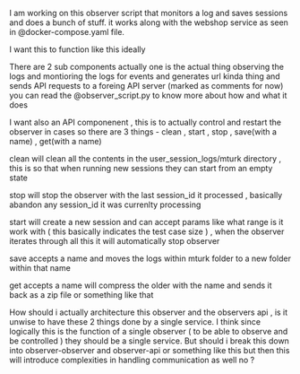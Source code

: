 I am working on this observer script that monitors a log and saves sessions and does a bunch of stuff. it works along with the webshop service as seen in @docker-compose.yaml file. 

I want this to function like this ideally

There are 2 sub components actually one is the actual thing observing the logs and montioring the logs for events and generates url kinda thing and sends API requests to a foreing API server (marked as comments for now) you can read the @observer_script.py to know more about how and what it does

I want also an API componenent , this is to actually control and restart the observer in cases
so there are 3 things - clean , start , stop  , save(with a name) , get(with a name)

clean will clean all the contents in the user_session_logs/mturk directory , this is so that when running new sessions they can start from an empty state

stop will stop the observer with the last session_id it processed , basically abandon any session_id it was currenlty processing

start will create a new session and can accept params like what range is it work with ( this basically indicates the test case size ) , when the observer iterates through all this it will automatically stop observer

save accepts a name and moves the logs within mturk folder to a new folder within that name

get accepts a name will compress the older with the name and sends it back as a zip file or something like that

How should i actually architecture this observer and the observers api , is it unwise to have these 2 things done by a single service. I think since logically this is the function of a single observer ( to be able to observe and be controlled ) they should be a single service. But should i break this down into observer-observer and observer-api or something like this but then this will introduce complexities in handling communication as well no ?